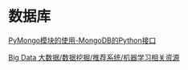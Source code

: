 # 数据库

[PyMongo模块的使用-MongoDB的Python接口](http://blog.topspeedsnail.com/archives/10790)


[Big Data 大数据/数据挖掘/推荐系统/机器学习相关资源 ](https://github.com/Ewenwan/Big-Data-Resources/blob/master/README.md)

